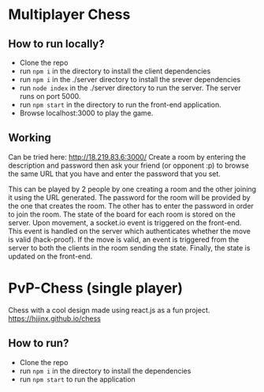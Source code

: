 # Multiplayer Chess

## How to run locally?

- Clone the repo
- run `npm i` in the directory to install the client dependencies
- run `npm i` in the ./server directory to install the srever dependencies
- run `node index` in the ./server directory to run the server. The server runs on port 5000.
- run `npm start` in the directory to run the front-end application.
- Browse localhost:3000 to play the game.

## Working

Can be tried here: http://18.219.83.6:3000/
Create a room by entering the description and password then ask your friend (or opponent :p) to browse the same URL that you have and enter the password that you set.

This can be played by 2 people by one creating a room and the other joining it using the URL generated.
The password for the room will be provided by the one that creates the room. The other has to enter the password in order to join the room.
The state of the board for each room is stored on the server. Upon movement, a socket.io event is triggered on the front-end.
This event is handled on the server which authenticates whether the move is valid (hack-proof).
If the move is valid, an event is triggered from the server to both the clients in the room sending the state.
Finally, the state is updated on the front-end.

# PvP-Chess (single player)

Chess with a cool design made using react.js as a fun project.
https://hjjinx.github.io/chess

## How to run?

- Clone the repo
- run `npm i` in the directory to install the dependencies
- run `npm start` to run the application
